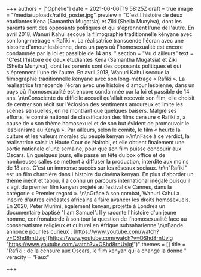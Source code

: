 +++
authors = ["Ophélie"]
date = 2021-06-06T19:58:25Z
draft = true
image = "/media/uploads/rafiki_poster.jpg"
preview = "C'est l'histoire de deux étudiantes Kena (Samantha Mugatsia) et Ziki (Sheila Munyiva), dont les parents sont des opposants politiques et qui s'éprennent l'une de l'autre. En avril 2018, Wanuri Kahui secoue la filmographie traditionnelle kényane avec son long-métrage « Rafiki ». La réalisatrice transcende l'écran avec une histoire d'amour lesbienne, dans un pays où l’homosexualité est encore condamnée par la loi et passible de 14 ans. "
section = "Vu d'ailleurs"
text = "C'est l'histoire de deux étudiantes Kena (Samantha Mugatsia) et Ziki (Sheila Munyiva), dont les parents sont des opposants politiques et qui s'éprennent l'une de l'autre. En avril 2018, Wanuri Kahui secoue la filmographie traditionnelle kényane avec son long-métrage « Rafiki ». La réalisatrice transcende l'écran avec une histoire d'amour lesbienne, dans un pays où l’homosexualité est encore condamnée par la loi et passible de 14 ans. \n\nConsciente du difficile accueil qu'allait recevoir son film, elle choisit de centrer son récit sur l’éclosion des sentiments amoureux et limite les scènes sensuelles, en ne montrant que quelques baisers. Malgré ses efforts, le comité national de classification des films censure « Rafiki », à cause de « son thème homosexuel et de son but évident de promouvoir le lesbianisme au Kenya ». Par ailleurs, selon le comité, le film « heurte la culture et les valeurs morales du peuple kényan ».\n\nFace à ce verdict, la réalisatrice saisit la Haute Cour de Nairobi, et elle obtient finalement une sortie nationale d'une semaine, pour que son film puisse concourir aux Oscars. En quelques jours, elle passe en tête du box office et de nombreuses salles se mettent à diffuser la production, interdite aux moins de 18 ans. C'est un immense succès sur les réseaux sociaux. \n\n\"Rafiki\" est un film charnière dans l'histoire du cinéma kenyan. En plus d'aborder un thème inédit et tabou, il a connu un parcours international inégalé puisqu'il s'agit du premier film kenyan projeté au festival de Cannes, dans la catégorie « Premier regard ». \n\nGrâce à son combat, Wanuri Kahui a inspiré d'autres cinéastes africains à faire avancer les droits homosexuels. En 2020, Peter Murimi, également kenyan, projette à Londres un documentaire baptisé \"I am Samuel\". Il y raconte l'histoire d'un jeune homme, confronaborde à son tour la question de l'homosexualité face au conservatisme religieux et culturel en Afrique subsaharienne.\n\nBande annonce pour les curieux : [https://www.youtube.com/watch?v=OShd8rnUvig](https://www.youtube.com/watch?v=OShd8rnUvig \"https://www.youtube.com/watch?v=OShd8rnUvig\")"
themes = []
title = "Rafiki : de la censure aux Oscars, le film kenyan qui a changé la donne "
veracity = "Faux"

+++
